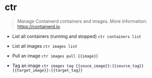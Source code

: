# ctr
> Manage Containerd containers and images.
> More information: <https://containerd.io>.

- List all containers (running and stopped)
`ctr containers list`

- List all images
`ctr images list`

- Pull an image
`ctr images pull {{image}}`

- Tag an image
`ctr images tag {{souce_image}}:{{source_tag}} {{target_image}}:{{target_tag}}`
